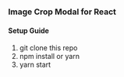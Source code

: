 ### Image Crop Modal for React

#### Setup Guide

1. git clone this repo
2. npm install or yarn
3. yarn start 

